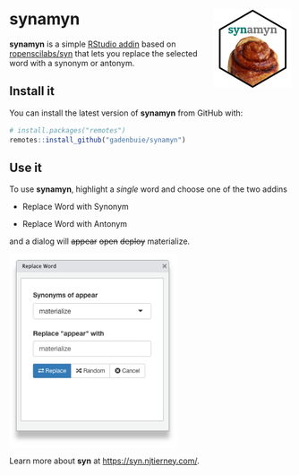 # synamyn <img src="man/figures/logo.png" align="right" height=140/>

**synamyn** is a simple [RStudio addin](https://github.com/daattali/addinslist) based on [ropenscilabs/syn](https://github.com/ropenscilabs/syn) that lets you replace the selected word with a synonym or antonym.

## Install it

You can install the latest version of **synamyn** from GitHub with:

``` r
# install.packages("remotes")
remotes::install_github("gadenbuie/synamyn")
```

## Use it

To use **synamyn**, highlight a _single_ word and choose one of the two addins

- Replace Word with Synonym

- Replace Word with Antonym

and a dialog will ~~appear~~ ~~open~~ ~~deploy~~ materialize.

<img src="man/figures/addin-screenshot.png" align="center" width="300px"/>

Learn more about **syn** at <https://syn.njtierney.com/>.

